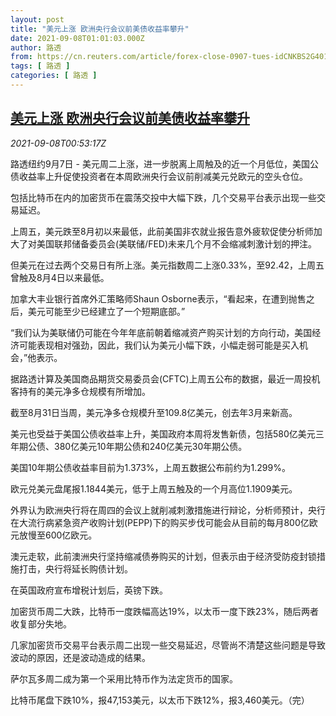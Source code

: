 ```yaml
---
layout: post
title: "美元上涨 欧洲央行会议前美债收益率攀升"
date: 2021-09-08T01:01:03.000Z
author: 路透
from: https://cn.reuters.com/article/forex-close-0907-tues-idCNKBS2G401F
tags: [ 路透 ]
categories: [ 路透 ]
---
```

<!--1631062863000-->
[美元上涨 欧洲央行会议前美债收益率攀升](https://cn.reuters.com/article/forex-close-0907-tues-idCNKBS2G401F)
------

<div>
<div><i>2021-09-08T00:53:17Z</i></div><p>路透纽约9月7日 - 美元周二上涨，进一步脱离上周触及的近一个月低位，美国公债收益率上升促使投资者在本周欧洲央行会议前削减美元兑欧元的空头仓位。</p><p>包括比特币在内的加密货币在震荡交投中大幅下跌，几个交易平台表示出现一些交易延迟。</p><p>上周五，美元跌至8月初以来最低，此前美国非农就业报告意外疲软促使分析师加大了对美国联邦储备委员会(美联储/FED)未来几个月不会缩减刺激计划的押注。</p><p>但美元在过去两个交易日有所上涨。美元指数周二上涨0.33%，至92.42，上周五曾触及8月4日以来最低。</p><p>加拿大丰业银行首席外汇策略师Shaun Osborne表示，“看起来，在遭到抛售之后，美元可能至少已经建立了一个短期底部。”</p><p>“我们认为美联储仍可能在今年年底前朝着缩减资产购买计划的方向行动，美国经济可能表现相对强劲，因此，我们认为美元小幅下跌，小幅走弱可能是买入机会，”他表示。</p><p>据路透计算及美国商品期货交易委员会(CFTC)上周五公布的数据，最近一周投机客持有的美元净多仓规模有所增加。</p><p>截至8月31日当周，美元净多仓规模升至109.8亿美元，创去年3月来新高。</p><p>美元也受益于美国公债收益率上升，美国政府本周将发售新债，包括580亿美元三年期公债、380亿美元10年期公债和240亿美元30年期公债。</p><p>美国10年期公债收益率目前为1.373%，上周五数据公布前约为1.299%。</p><p>欧元兑美元盘尾报1.1844美元，低于上周五触及的一个月高位1.1909美元。</p><p>外界认为欧洲央行将在周四的会议上就削减刺激措施进行辩论，分析师预计，央行在大流行病紧急资产收购计划(PEPP)下的购买步伐可能会从目前的每月800亿欧元放慢至600亿欧元。</p><p>澳元走软，此前澳洲央行坚持缩减债券购买的计划，但表示由于经济受防疫封锁措施打击，央行将延长购债计划。</p><p>在英国政府宣布增税计划后，英镑下跌。</p><p>加密货币周二大跌，比特币一度跌幅高达19%，以太币一度下跌23%，随后两者收复部分失地。</p><p>几家加密货币交易平台表示周二出现一些交易延迟，尽管尚不清楚这些问题是导致波动的原因，还是波动造成的结果。</p><p>萨尔瓦多周二成为第一个采用比特币作为法定货币的国家。</p><p>比特币尾盘下跌10%，报47,153美元，以太币下跌12%，报3,460美元。（完）</p>
</div>
